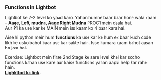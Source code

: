 ### Functions in Lightbot


Lightbot ke 2-2 level ko yaad karo. Yahan humne baar baar hone wala kaam - **Aage, Left, mudna, Aage Right Mudna** PROC1 mein daala hai.   
Aur **P1** ka use kar ke MAIN mein iss kaam ko 4 baar kara hai.  

Aise hi python mein hum **functions** ka use kar ke hum ek baar kuch code likh ke usko bahot baar use kar sakte hain. 
Isse humara kaam bahot aasan ho jata hai.  

Exercise: Lightbot mein firse 2nd Stage ke sare level khel kar socho functions kahan use kare aur kaise functions yahan aapki help kar rahe hain.  
**[Lighhtbot ka link](https://lightbot.com/flash.html).**  

